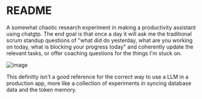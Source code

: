 # README

A somewhat chaotic research experiment in making a productivity assistant using chatgtp.
The end goal is that once a day it will ask me the traditional scrum standup questions of "what did do yesterday, what are you working on today, what is blocking your progress today" and coherently update the relevant tasks, or offer coaching questions for the things I'm stuck on.


![image](https://github.com/edwardmccaughan/reminderbot/assets/141722/58ac1932-df8e-48a1-91fc-f22351f725c2)

This definitly isn't a good reference for the correct way to use a LLM in a production app, more like a collection of experiments in syncing database data and the token memory.
